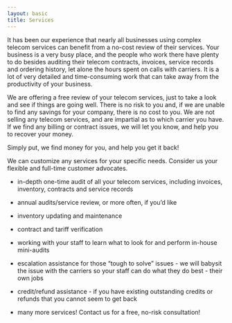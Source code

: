```yaml
---
layout: basic
title: Services
---
```


It has been our experience that nearly all businesses using complex telecom services can benefit from a no-cost review of their services. Your business is a very busy place, and the people who work there have plenty to do besides auditing their telecom contracts, invoices, service records and ordering history, let alone the hours spent on calls with carriers. It is a lot of very detailed and time-consuming work that can take away from the productivity of your business.

We are offering a free review of your telecom services, just to take a look and see if things are going well. There is no risk to you and, if we are unable to find any savings for your company, there is no cost to you. We are not selling any telecom services, and are impartial as to which carrier you have. If we find any billing or contract issues, we will let you know, and help you to recover your money.

Simply put, we find money for you, and help you get it back!

We can customize any services for your specific needs.  Consider us your flexible and full-time customer advocates.

* in-depth one-time audit of all your telecom services, including invoices, inventory, contracts and service records

* annual audits/service review, or more often, if you’d like

* inventory updating and maintenance

* contract and tariff verification

* working with your staff to learn what to look for and perform in-house mini-audits

* escalation assistance for those “tough to solve” issues - we will babysit the issue with the carriers so your staff can do what they do best - their own jobs

* credit/refund assistance - if you have existing outstanding credits or refunds that you cannot seem to get back

* many more services!  Contact us for a free, no-risk consultation!
